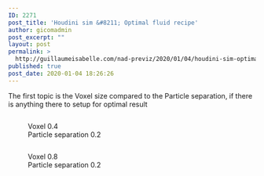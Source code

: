 ```yaml
---
ID: 2271
post_title: 'Houdini sim &#8211; Optimal fluid recipe'
author: gicomadmin
post_excerpt: ""
layout: post
permalink: >
  http://guillaumeisabelle.com/nad-previz/2020/01/04/houdini-sim-optimal-fluid-recipe/
published: true
post_date: 2020-01-04 18:26:26
---
```

<!-- wp:paragraph -->

The first topic is the Voxel size compared to the Particle separation, if there is anything there to setup for optimal result

<!-- /wp:paragraph -->

<!-- wp:more -->

<!--more-->

<!-- /wp:more -->

<!-- wp:image {"id":2272,"sizeSlug":"full"} --><figure class="wp-block-image size-full">

<img src="http://guillaumeisabelle.com/nad-previz/wp-content/uploads/sites/19/2020/01/0140.jpg" alt="" class="wp-image-2272" /><figcaption>Voxel 0.4  
Particle separation 0.2</figcaption></figure> <!-- /wp:image -->

<!-- wp:image {"id":2273,"sizeSlug":"full"} --><figure class="wp-block-image size-full">

<img src="http://guillaumeisabelle.com/nad-previz/wp-content/uploads/sites/19/2020/01/voxel_0_8.0140.jpg" alt="" class="wp-image-2273" /><figcaption> Voxel 0.8  
Particle separation 0.2 </figcaption></figure> <!-- /wp:image -->